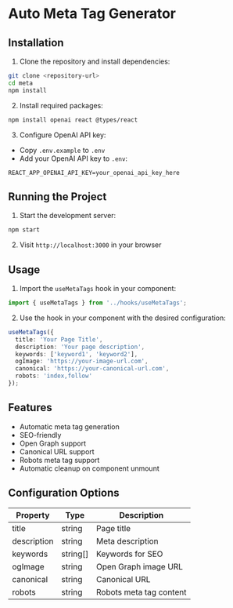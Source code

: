 # Auto Meta Tag Generator

## Installation

1. Clone the repository and install dependencies:
```bash
git clone <repository-url>
cd meta
npm install
```

2. Install required packages:
```bash
npm install openai react @types/react
```

3. Configure OpenAI API key:
- Copy `.env.example` to `.env`
- Add your OpenAI API key to `.env`:
```
REACT_APP_OPENAI_API_KEY=your_openai_api_key_here
```

## Running the Project

1. Start the development server:
```bash
npm start
```

2. Visit `http://localhost:3000` in your browser

## Usage

1. Import the `useMetaTags` hook in your component:
```typescript
import { useMetaTags } from '../hooks/useMetaTags';
```

2. Use the hook in your component with the desired configuration:
```typescript
useMetaTags({
  title: 'Your Page Title',
  description: 'Your page description',
  keywords: ['keyword1', 'keyword2'],
  ogImage: 'https://your-image-url.com',
  canonical: 'https://your-canonical-url.com',
  robots: 'index,follow'
});
```

## Features

- Automatic meta tag generation
- SEO-friendly
- Open Graph support
- Canonical URL support
- Robots meta tag support
- Automatic cleanup on component unmount

## Configuration Options

| Property | Type | Description |
|----------|------|-------------|
| title | string | Page title |
| description | string | Meta description |
| keywords | string[] | Keywords for SEO |
| ogImage | string | Open Graph image URL |
| canonical | string | Canonical URL |
| robots | string | Robots meta tag content |
